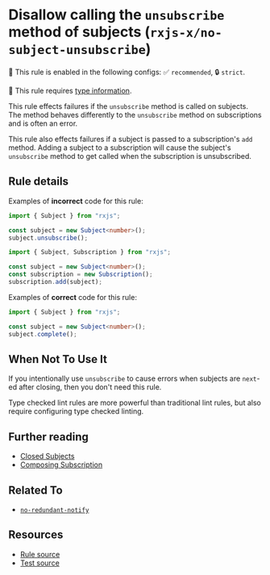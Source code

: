 # Disallow calling the `unsubscribe` method of subjects (`rxjs-x/no-subject-unsubscribe`)

💼 This rule is enabled in the following configs: ✅ `recommended`, 🔒 `strict`.

💭 This rule requires [type information](https://typescript-eslint.io/linting/typed-linting).

<!-- end auto-generated rule header -->

This rule effects failures if the `unsubscribe` method is called on subjects.
The method behaves differently to the `unsubscribe` method on subscriptions and is often an error.

This rule also effects failures if a subject is passed to a subscription's `add` method.
Adding a subject to a subscription will cause the subject's `unsubscribe` method to get called
when the subscription is unsubscribed.

## Rule details

Examples of **incorrect** code for this rule:

```ts
import { Subject } from "rxjs";

const subject = new Subject<number>();
subject.unsubscribe();
```

```ts
import { Subject, Subscription } from "rxjs";

const subject = new Subject<number>();
const subscription = new Subscription();
subscription.add(subject);
```

Examples of **correct** code for this rule:

```ts
import { Subject } from "rxjs";

const subject = new Subject<number>();
subject.complete();
```

## When Not To Use It

If you intentionally use `unsubscribe` to cause errors when subjects are `next`-ed after closing,
then you don't need this rule.

Type checked lint rules are more powerful than traditional lint rules, but also require configuring type checked linting.

## Further reading

- [Closed Subjects](https://ncjamieson.com/closed-subjects/)
- [Composing Subscription](https://ncjamieson.com/composing-subscriptions/)

## Related To

- [`no-redundant-notify`](./no-redundant-notify.md)

## Resources

- [Rule source](/src/rules/no-subject-unsubscribe.ts)
- [Test source](/tests/rules/no-subject-unsubscribe.test.ts)
